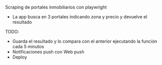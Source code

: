Scraping de portales inmobiliarios con playwright

- La app busca en 3 portales indicando zona y precio y devuelve el resultado

TODO:

- Guarda el resultado y lo compara con el anterior ejecutando la función cada 5 minutos
- Notificaciones push con Web push
- Deploy
